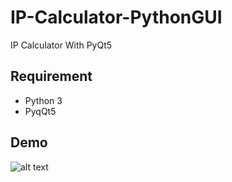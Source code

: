 # IP-Calculator-PythonGUI
IP Calculator With PyQt5

## Requirement
- Python 3
- PyqQt5

## Demo
![alt text](https://github.com/wival08/IP-Calculator-PythonGUI/blob/master/demo.PNG?raw=true)
